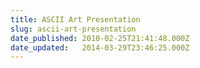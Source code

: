 ```yaml
---
title: ASCII Art Presentation
slug: ascii-art-presentation
date_published: 2010-02-25T21:41:48.000Z
date_updated:   2014-03-29T23:46:25.000Z
---
```



